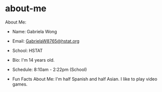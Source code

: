 # about-me
About Me:

- Name: Gabriela Wong

- Email: GabrielaW8765@hstat.org

- School: HSTAT

- Bio: I'm 14 years old.

- Schedule: 8:10am - 2:22pm (School)

- Fun Facts About Me: I'm half Spanish and half Asian. I like to play video games.
